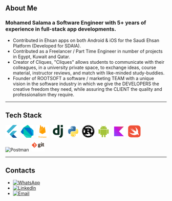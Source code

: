 &nbsp;
<p align="center"><img src="https://komarev.com/ghpvc/?username=salamaEnigma&style=for-the-badge&color=blue" alt=""></p>


## About Me
### Mohamed Salama a Software Engineer with 5+ years of experience in full-stack app developments.
- Contributed in Ehsan apps on both Android & iOS for the Saudi Ehsan Platform (Developed for SDAIA).
- Contributed as a  Freelancer / Part Time  Engineer in number of projects in Egypt, Kuwait and Qatar.
- Creator of Cliques, "Cliques" allows students to communicate with their colleagues, in a university private space, to exchange ideas, course material, instructor reviews, and match with like-minded study-buddies.
- Founder of ROOTSOFT a software / marketing TEAM with a unique vision in the software industry in which we give the DEVELOPERS the creative freedom they need, while assuring the CLIENT the quality and professionalism they require.

------------

## Tech Stack

<p>
<img src="https://github.com/devicons/devicon/blob/master/icons/flutter/flutter-original.svg" title="Flutter" alt="Flutter" width="40" height="40"/>&nbsp;
<img src="https://github.com/devicons/devicon/blob/master/icons/dart/dart-original.svg" title="Dart" **alt="Dart" width="40" height="40"/>&nbsp;
<img src="https://github.com/devicons/devicon/blob/master/icons/firebase/firebase-plain-wordmark.svg" title="Firebase" alt="Firebase" width="40" height="40"/>&nbsp;
<img src="https://github.com/devicons/devicon/blob/master/icons/django/django-plain.svg" title="Django" alt="Django" width="40" height="40"/>&nbsp;
<img src="https://github.com/devicons/devicon/blob/master/icons/python/python-original.svg" title="Python" alt="Python" width="40" height="40"/>&nbsp;
<img src="https://github.com/devicons/devicon/blob/master/icons/rust/rust-plain.svg" title="Rust" alt="Rust" width="40" height="40"/>&nbsp;
<img src="https://github.com/devicons/devicon/blob/master/icons/android/android-original.svg" title="Android" **alt="Android" width="40" height="40"/>&nbsp;
<img src="https://github.com/devicons/devicon/blob/master/icons/kotlin/kotlin-original.svg" title="Kotlin" **alt="Kotlin" width="40" height="40"/>&nbsp;
<img src="https://github.com/devicons/devicon/blob/master/icons/swift/swift-original.svg" title="Swift" **alt="Swift" width="40" height="40"/>&nbsp;
<img src="https://www.vectorlogo.zone/logos/getpostman/getpostman-icon.svg" title="Postman"  alt="Postman" width="40" height="40"/>&nbsp;
<img src="https://github.com/devicons/devicon/blob/master/icons/git/git-original-wordmark.svg" title="Git" **alt="Git" width="40" height="40"/>&nbsp;
</p>

------------

## Contacts
* [![WhatsApp](https://img.shields.io/badge/Whatsapp_Business-25D366?logo=whatsapp&logoColor=white&style=for-the-badge)](https://wa.me/01020732368)
* [![LinkedIn](https://img.shields.io/badge/LinkedIn-blue?logo=linkedin&logoColor=white&style=for-the-badge)](https://www.linkedin.com/in/salamaEnigma)
* [![Email](https://img.shields.io/badge/Email-red?logo=gmail&logoColor=white&style=for-the-badge)](mailto:salama92work@gmail.com)


</div>

